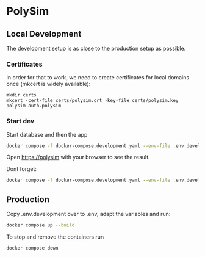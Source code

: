 # PolySim

## Local Development

The development setup is as close to the production setup as possible.

### Certificates

In order for that to work, we need to create certificates for local domains once (mkcert is widely available):

```
mkdir certs
mkcert -cert-file certs/polysim.crt -key-file certs/polysim.key polysim auth.polysim
```

### Start dev

Start database and then the app

```sh
docker compose -f docker-compose.development.yaml --env-file .env.development up --build
```

Open [https://polysim](https://polysim) with your browser to see the result.

Dont forget:

```sh
docker compose -f docker-compose.development.yaml --env-file .env.development --volumes down
```

## Production

Copy .env.development over to .env, adapt the variables and run:

```sh
docker compose up --build
```

To stop and remove the containers run

```sh
docker compose down
```
